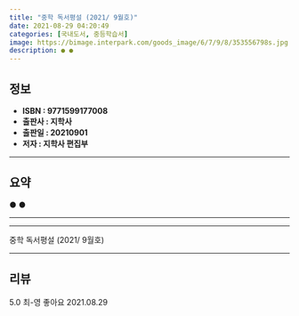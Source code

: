 ```yaml
---
title: "중학 독서평설 (2021/ 9월호)"
date: 2021-08-29 04:20:49
categories: [국내도서, 중등학습서]
image: https://bimage.interpark.com/goods_image/6/7/9/8/353556798s.jpg
description: ● ●
---
```


## **정보**

- **ISBN : 9771599177008**
- **출판사 : 지학사**
- **출판일 : 20210901**
- **저자 : 지학사 편집부**

------



## **요약**

●  ●  

------



------


중학 독서평설 (2021/ 9월호) 

------


## **리뷰** 

5.0 최-영 좋아요 2021.08.29 <br/>